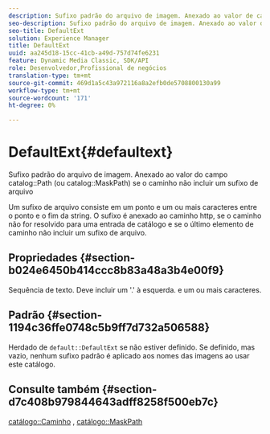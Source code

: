 ```yaml
---
description: Sufixo padrão do arquivo de imagem. Anexado ao valor de campo Caminho do catálogo (ou Caminho da máscara do catálogo) se o caminho não incluir um sufixo de arquivo
seo-description: Sufixo padrão do arquivo de imagem. Anexado ao valor de campo Caminho do catálogo (ou Caminho da máscara do catálogo) se o caminho não incluir um sufixo de arquivo
seo-title: DefaultExt
solution: Experience Manager
title: DefaultExt
uuid: aa245d18-15cc-41cb-a49d-757d74fe6231
feature: Dynamic Media Classic, SDK/API
role: Desenvolvedor,Profissional de negócios
translation-type: tm+mt
source-git-commit: 469d1a5c43a972116a8a2efb0de5708800130a99
workflow-type: tm+mt
source-wordcount: '171'
ht-degree: 0%

---
```



# DefaultExt{#defaultext}

Sufixo padrão do arquivo de imagem. Anexado ao valor do campo catalog::Path (ou catalog::MaskPath) se o caminho não incluir um sufixo de arquivo

Um sufixo de arquivo consiste em um ponto e um ou mais caracteres entre o ponto e o fim da string. O sufixo é anexado ao caminho http, se o caminho não for resolvido para uma entrada de catálogo e se o último elemento de caminho não incluir um sufixo de arquivo.

## Propriedades {#section-b024e6450b414ccc8b83a48a3b4e00f9}

Sequência de texto. Deve incluir um &#39;.&#39; à esquerda. e um ou mais caracteres.

## Padrão {#section-1194c36ffe0748c5b9ff7d732a506588}

Herdado de `default::DefaultExt` se não estiver definido. Se definido, mas vazio, nenhum sufixo padrão é aplicado aos nomes das imagens ao usar este catálogo.

## Consulte também {#section-d7c408b979844643adff8258f500eb7c}

[catálogo::Caminho](/help/aem-is-ir-api/is-api/image-catalog/image-serving-api-ref/c-image-catalog-reference/c-image-svg-data-reference/c-image-data-reference/r-path-cat.md) ,  [catálogo::MaskPath](/help/aem-is-ir-api/is-api/image-catalog/image-serving-api-ref/c-image-catalog-reference/c-image-svg-data-reference/c-image-data-reference/r-maskpath-cat.md)
